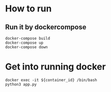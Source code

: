 # How to run
## Run it by dockercompose
```
docker-compose build
docker-compose up
docker-compose down
```

# Get into running docker
```
docker exec -it ${container_id} /bin/bash
python3 app.py
```

